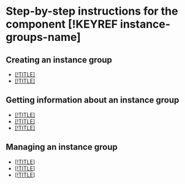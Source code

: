# Step-by-step instructions for the component [!KEYREF instance-groups-name]

## Creating an instance group

- [[!TITLE]](create-fixed-group.md)
- [[!TITLE]](create-with-balancer.md)

## Getting information about an instance group

- [[!TITLE]](get-list.md)
- [[!TITLE]](get-info.md)
- [[!TITLE]](get-list-instances.md)

## Managing an instance group

- [[!TITLE]](update.md)
- [[!TITLE]](delete.md)
- [[!TITLE]](recover.md)

